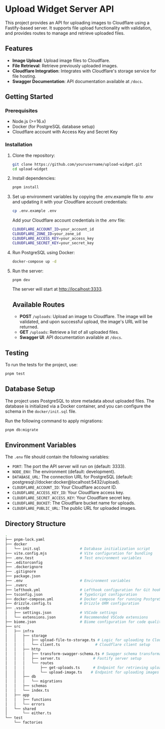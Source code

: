 # Upload Widget Server API

This project provides an API for uploading images to Cloudflare using a Fastify-based server. It supports file upload functionality with validation, and provides routes to manage and retrieve uploaded files.

## Features

- **Image Upload**: Upload image files to Cloudflare.
- **File Retrieval**: Retrieve previously uploaded images.
- **Cloudflare Integration**: Integrates with Cloudflare's storage service for file hosting.
- **Swagger Documentation**: API documentation available at `/docs`.

## Getting Started

### Prerequisites

- Node.js (>=16.x)
- Docker (for PostgreSQL database setup)
- Cloudflare account with Access Key and Secret Key

### Installation

1. Clone the repository:

   ```bash
   git clone https://github.com/yourusername/upload-widget.git
   cd upload-widget
   ```

2. Install dependencies:

    ```bash
    pnpm install
    ```

3. Set up environment variables by copying the .env.example file to .env and updating it with your Cloudflare account credentials:

    ```bash
    cp .env.example .env
    ```

    Add your Cloudflare account credentials in the .env file:

    ```bash
    CLOUDFLARE_ACCOUNT_ID=your_account_id
    CLOUDFLARE_ZONE_ID=your_zone_id
    CLOUDFLARE_ACCESS_KEY=your_access_key
    CLOUDFLARE_SECRET_KEY=your_secret_key
    ```

4. Run PostgreSQL using Docker:

   ```bash
   docker-compose up -d
   ```

5. Run the server:

    ```bash
    pnpm dev
    ```

    The server will start at <http://localhost:3333>.

   ## Available Routes

    - **POST** `/uploads`: Upload an image to Cloudflare. The image will be validated, and upon successful upload, the image's URL will be returned.
    - **GET** `/uploads`: Retrieve a list of all uploaded files.
    - **Swagger UI**: API documentation available at `/docs`.

## Testing

To run the tests for the project, use:

```bash
pnpm test
```

## Database Setup

The project uses PostgreSQL to store metadata about uploaded files. The database is initialized via a Docker container, and you can configure the schema in the `docker/init.sql` file.

Run the following command to apply migrations:

```bash
pnpm db:migrate
```

## Environment Variables

The `.env` file should contain the following variables:

- `PORT`: The port the API server will run on (default: 3333).
- `NODE_ENV`: The environment (default: development).
- `DATABASE_URL`: The connection URL for PostgreSQL (default: postgresql://docker:docker@localhost:5432/upload).
- `CLOUDFLARE_ACCOUNT_ID`: Your Cloudflare account ID.
- `CLOUDFLARE_ACCESS_KEY_ID`: Your Cloudflare access key.
- `CLOUDFLARE_SECRET_ACCESS_KEY`: Your Cloudflare secret key.
- `CLOUDFLARE_BUCKET`: The Cloudflare bucket name for uploads.
- `CLOUDFLARE_PUBLIC_URL`: The public URL for uploaded images.

## Directory Structure

```bash
.
├── pnpm-lock.yaml
├── docker
│   └── init.sql                  # Database initialization script
├── vite.config.mjs               # Vite configuration for bundling
├── .env.test                     # Test environment variables
├── .editorconfig
├── .dockerignore
├── .gitignore
├── package.json
├── .env                          # Environment variables
├── .nvmrc
├── lefthook.yml                  # Lefthook configuration for Git hooks
├── tsconfig.json                 # TypeScript configuration
├── docker-compose.yml            # Docker compose for running PostgreSQL
├── drizzle.config.ts             # Drizzle ORM configuration
├── .vscode
│   ├── settings.json             # VSCode settings
│   └── extensions.json           # Recommended VSCode extensions
├── biome.json                    # Biome configuration for code quality checks
├── src
│   ├── infra
│   │   ├── storage
│   │   │   ├── upload-file-to-storage.ts # Logic for uploading to Cloudflare
│   │   │   └── client.ts                # Cloudflare client setup
│   │   ├── http
│   │   │   ├── transform-swagger-schema.ts # Swagger schema transformation
│   │   │   ├── server.ts               # Fastify server setup
│   │   │   └── routes
│   │   │       ├── get-uploads.ts      # Endpoint for retrieving uploads
│   │   │       └── upload-image.ts    # Endpoint for uploading images
│   │   ├── db
│   │   │   └── migrations
│   │   ├── schemas
│   │   └── index.ts
│   ├── app
│   │   ├── functions
│   │   └── errors
│   └── shared
│       └── either.ts
└── test
    └── factories
```
